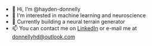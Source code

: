 - 👋 Hi, I’m @hayden-donnelly
- 👀 I'm interested in machine learning and neuroscience
- 🌱 Currently building a neural terrain generator
- 📫 You can contact me on [LinkedIn](https://www.linkedin.com/in/hayden-donnelly/) or e-mail me at donnellyhd@outlook.com

<!---
hayden-donnelly/hayden-donnelly is a ✨ special ✨ repository because its `README.md` (this file) appears on your GitHub profile.
You can click the Preview link to take a look at your changes.
--->
